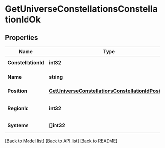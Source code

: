 # GetUniverseConstellationsConstellationIdOk

## Properties
Name | Type | Description | Notes
------------ | ------------- | ------------- | -------------
**ConstellationId** | **int32** | constellation_id integer | [default to null]
**Name** | **string** | name string | [default to null]
**Position** | [**GetUniverseConstellationsConstellationIdPosition**](get_universe_constellations_constellation_id_position.md) |  | [default to null]
**RegionId** | **int32** | The region this constellation is in | [default to null]
**Systems** | **[]int32** | systems array | [default to null]

[[Back to Model list]](../README.md#documentation-for-models) [[Back to API list]](../README.md#documentation-for-api-endpoints) [[Back to README]](../README.md)


